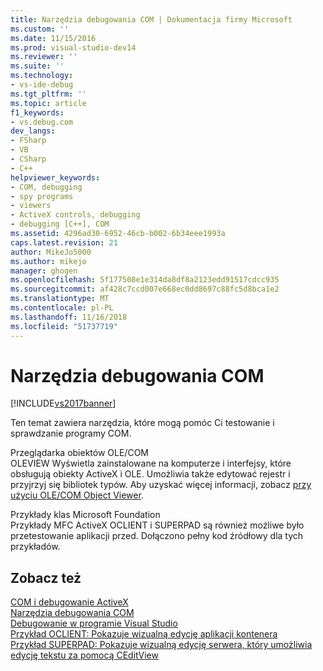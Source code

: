 ```yaml
---
title: Narzędzia debugowania COM | Dokumentacja firmy Microsoft
ms.custom: ''
ms.date: 11/15/2016
ms.prod: visual-studio-dev14
ms.reviewer: ''
ms.suite: ''
ms.technology:
- vs-ide-debug
ms.tgt_pltfrm: ''
ms.topic: article
f1_keywords:
- vs.debug.com
dev_langs:
- FSharp
- VB
- CSharp
- C++
helpviewer_keywords:
- COM, debugging
- spy programs
- viewers
- ActiveX controls, debugging
- debugging [C++], COM
ms.assetid: 4296ad30-6952-46cb-b002-6b34eee1993a
caps.latest.revision: 21
author: MikeJo5000
ms.author: mikejo
manager: ghogen
ms.openlocfilehash: 5f177508e1e314da8df8a2123edd91517cdcc935
ms.sourcegitcommit: af428c7ccd007e668ec0dd8697c88fc5d8bca1e2
ms.translationtype: MT
ms.contentlocale: pl-PL
ms.lasthandoff: 11/16/2018
ms.locfileid: "51737719"
---
```

# <a name="com-debugging-tools"></a>Narzędzia debugowania COM
[!INCLUDE[vs2017banner](../includes/vs2017banner.md)]

Ten temat zawiera narzędzia, które mogą pomóc Ci testowanie i sprawdzanie programy COM.  
  
 Przeglądarka obiektów OLE/COM  
 OLEVIEW Wyświetla zainstalowane na komputerze i interfejsy, które obsługują obiekty ActiveX i OLE. Umożliwia także edytować rejestr i przyjrzyj się bibliotek typów. Aby uzyskać więcej informacji, zobacz [przy użyciu OLE/COM Object Viewer](http://msdn.microsoft.com/library/a3359e31-2869-451d-9571-129b4e8b41f0).  
  
 Przykłady klas Microsoft Foundation  
 Przykłady MFC ActiveX OCLIENT i SUPERPAD są również możliwe było przetestowanie aplikacji przed. Dołączono pełny kod źródłowy dla tych przykładów.  
  
## <a name="see-also"></a>Zobacz też  
 [COM i debugowanie ActiveX](../debugger/com-and-activex-debugging.md)   
 [Narzędzia debugowania COM](../debugger/com-debugging-tools.md)   
 [Debugowanie w programie Visual Studio](../debugger/debugging-in-visual-studio.md)   
 [Przykład OCLIENT: Pokazuje wizualną edycję aplikacji kontenera](http://msdn.microsoft.com/en-us/8cd5c234-9a4e-4934-8f5d-bac189ad92c4)   
 [Przykład SUPERPAD: Pokazuje wizualną edycję serwera, który umożliwia edycję tekstu za pomocą CEditView](http://msdn.microsoft.com/en-us/7b14e975-d986-4e6a-8289-226485cfcb72)



